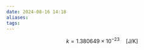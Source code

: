 ```yaml
---
date: 2024-08-16 14:18
aliases: 
tags: 
---
```

$$
k = 1.380649\times 10^{-23}\quad \left[ \mathrm{J/K} \right]
$$